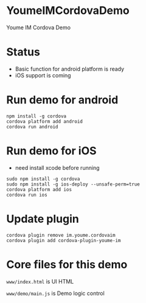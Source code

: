 # YoumeIMCordovaDemo
Youme IM Cordova Demo

# Status
- Basic function for android platform is ready
- iOS support is coming

# Run demo for android
```
npm install -g cordova
cordova platform add android
cordova run android
```

# Run demo for iOS
* need install xcode before running
```
sudo npm install -g cordova
sudo npm install -g ios-deploy --unsafe-perm=true
cordova platform add ios
cordova run ios
```

# Update plugin
```
cordova plugin remove im.youme.cordovaim
cordova plugin add cordova-plugin-youme-im
```

# Core files for this demo
`www/index.html` is UI HTML

`www/demo/main.js` is Demo logic control
